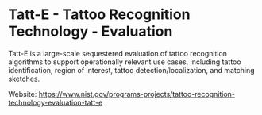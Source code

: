 # Tatt-E - Tattoo Recognition Technology - Evaluation

Tatt-E is a large-scale sequestered evaluation of tattoo recognition algorithms to support 
operationally relevant use cases, including tattoo identification, region of interest, 
tattoo detection/localization, and matching sketches.

Website: https://www.nist.gov/programs-projects/tattoo-recognition-technology-evaluation-tatt-e

